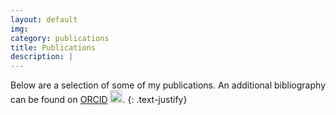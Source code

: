 ```yaml
---
layout: default
img: 
category: publications 
title: Publications 
description: |
---
```


Below are a selection of some of my publications. An additional bibliography
can be found on [ORCID](https://orcid.org/0000-0003-3902-052X)
<img src="https://upload.wikimedia.org/wikipedia/commons/thumb/0/06/ORCID_iD.svg/768px-ORCID_iD.svg.png" alt="drawing" width="20"/>.
{: .text-justify}

